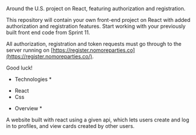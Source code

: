 Around the U.S. project on React, featuring authorization and registration.

This repository will contain your own front-end project on React with added authorization and registration features.
Start working with your previously built front end code from Sprint 11.

All authorization, registration and token requests must go through to the server running on [https://register.nomoreparties.co](https://register.nomoreparties.co/).

Good luck!

* Technologies * 

- React
- Css


* Overview *

A website built with react using a given api, which lets users create and log in to profiles, and view cards created by other users.
